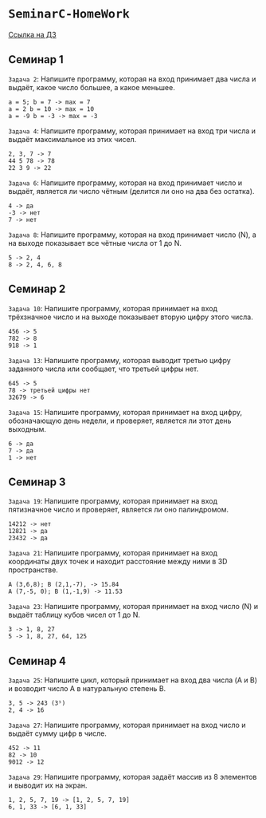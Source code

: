 # `SeminarC-HomeWork`

[Ссылка на ДЗ](https://github.com/SunsetPeace/SeminarC-HomeWork.git)

## Семинар 1
`Задача 2`: Напишите программу, которая на вход принимает два числа и выдаёт, какое число большее, а какое меньшее.
```
a = 5; b = 7 -> max = 7
a = 2 b = 10 -> max = 10
a = -9 b = -3 -> max = -3
```

`Задача 4`: Напишите программу, которая принимает на вход три числа и выдаёт максимальное из этих чисел.
```
2, 3, 7 -> 7
44 5 78 -> 78
22 3 9 -> 22
```

`Задача 6`: Напишите программу, которая на вход принимает число и выдаёт, является ли число чётным (делится ли оно на два без остатка).
```
4 -> да
-3 -> нет
7 -> нет
```

`Задача 8`: Напишите программу, которая на вход принимает число (N), а на выходе показывает все чётные числа от 1 до N.
```
5 -> 2, 4
8 -> 2, 4, 6, 8
```

## Семинар 2
`Задача 10`: Напишите программу, которая принимает на вход трёхзначное число и на выходе показывает вторую цифру этого числа.
```
456 -> 5
782 -> 8
918 -> 1
```
`Задача 13`: Напишите программу, которая выводит третью цифру заданного числа или сообщает, что третьей цифры нет.
```
645 -> 5
78 -> третьей цифры нет
32679 -> 6
```
`Задача 15`: Напишите программу, которая принимает на вход цифру, обозначающую день недели, и проверяет, является ли этот день выходным.
```
6 -> да
7 -> да
1 -> нет
```

## Семинар 3
`Задача 19`: Напишите программу, которая принимает на вход пятизначное число и проверяет, является ли оно палиндромом.
```
14212 -> нет
12821 -> да
23432 -> да
```
`Задача 21`: Напишите программу, которая принимает на вход координаты двух точек и находит расстояние между ними в 3D пространстве.
```
A (3,6,8); B (2,1,-7), -> 15.84
A (7,-5, 0); B (1,-1,9) -> 11.53
```
`Задача 23`: Напишите программу, которая принимает на вход число (N) и выдаёт таблицу кубов чисел от 1 до N.
```
3 -> 1, 8, 27
5 -> 1, 8, 27, 64, 125
```

## Семинар 4
`Задача 25`: Напишите цикл, который принимает на вход два числа (A и B) и возводит число A в натуральную степень B.
```
3, 5 -> 243 (3⁵)
2, 4 -> 16
```

`Задача 27`: Напишите программу, которая принимает на вход число и выдаёт сумму цифр в числе.
```
452 -> 11
82 -> 10
9012 -> 12
```

`Задача 29`: Напишите программу, которая задаёт массив из 8 элементов и выводит их на экран.
```
1, 2, 5, 7, 19 -> [1, 2, 5, 7, 19]
6, 1, 33 -> [6, 1, 33]
```